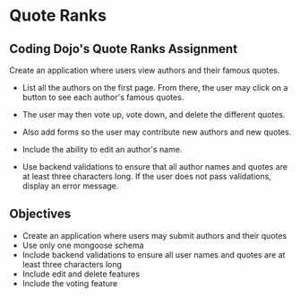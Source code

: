 # Quote Ranks

## Coding Dojo's Quote Ranks Assignment

Create an application where users view authors and their famous quotes.

* List all the authors on the first page. From there, the user may click on a button to see each author's famous quotes.

* The user may then vote up, vote down, and delete the different quotes.

* Also add forms so the user may contribute new authors and new quotes.

* Include the ability to edit an author's name.

* Use backend validations to ensure that all author names and quotes are at least three characters long. If the user does not pass validations, display an error message.


## Objectives

* Create an application where users may submit authors and their quotes
* Use only one mongoose schema
* Include backend validations to ensure all user names and quotes are at least three characters long
* Include edit and delete features
* Include the voting feature
